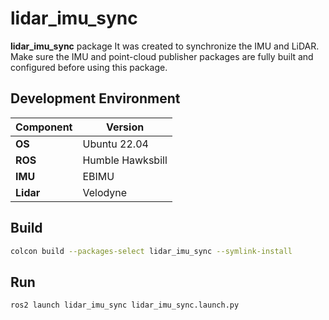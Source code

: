 # lidar_imu_sync
**lidar_imu_sync** package
It was created to synchronize the IMU and LiDAR.
Make sure the IMU and point-cloud publisher packages are fully built and configured before using this package.

## Development Environment

| Component   | Version          |
|-------------|------------------|
| **OS**      | Ubuntu 22.04     |
| **ROS**     | Humble Hawksbill    |
| **IMU**     | EBIMU    |
| **Lidar**     | Velodyne    |

## Build

```bash
colcon build --packages-select lidar_imu_sync --symlink-install
```

## Run

```bash
ros2 launch lidar_imu_sync lidar_imu_sync.launch.py 
```
